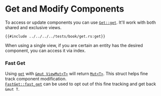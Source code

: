 # Get and Modify Components

To access or update components you can use [`Get::get`](https://docs.rs/shipyard/0.5/shipyard/trait.Get.html#tymethod.get). It'll work with both shared and exclusive views.

```rust, noplaypen
{{#include ../../../../tests/book/get.rs:get}}
```

When using a single view, if you are certain an entity has the desired component, you can access it via index.

### Fast Get

Using [`get`](https://docs.rs/shipyard/0.5/shipyard/trait.Get.html#tymethod.get) with [`&mut ViewMut<T>`](https://docs.rs/shipyard/0.5/shipyard/struct.ViewMut.html) will return [`Mut<T>`](https://docs.rs/shipyard/0.5/shipyard/struct.Mut.html). This struct helps fine track component modification.  
[`FastGet::fast_get`](https://docs.rs/shipyard/0.5/shipyard/trait.FastGet.html#tymethod.fast_get) can be used to opt out of this fine tracking and get back `&mut T`.
